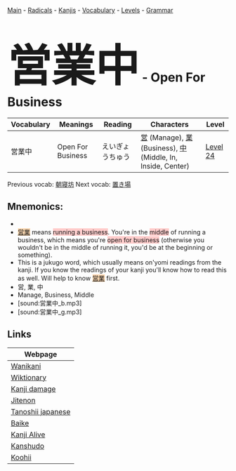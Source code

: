 <style> bigfont {font-size: 100px}</style>
[Main](../README.md) -
[Radicals](../radicals.md) -
[Kanjis](../kanjis.md) -
[Vocabulary](../vocabulary.md) -
[Levels](../levels.md) -
[Grammar](../grammar.md)
# <bigfont> 営業中</bigfont> - Open For Business 

| Vocabulary | Meanings | Reading | Characters | Level |
| --- | --- | --- | --- | --- |
| 営業中 | Open For Business | えいぎょうちゅう |  [営](../kanjis/営.md) (Manage), [業](../kanjis/業.md) (Business), [中](../kanjis/中.md) (Middle, In, Inside, Center) | [Level 24](../levels/wk_level24.md) |

Previous vocab: [朝寝坊](朝寝坊.md) Next vocab: [置き場](置き場.md) 

## Mnemonics:

* 
* <span style="background-color:#fed8b1"> [営業](https://jisho.org/search/営業)</span> means <span style="background-color:#ffcccb"> running a business</span>. You're in the <span style="background-color:#ffcccb"> middle</span> of running a business, which means you're <span style="background-color:#ffcccb"> open for business</span> (otherwise you wouldn't be in the middle of running it, you'd be at the beginning or something).
* This is a jukugo word, which usually means on'yomi readings from the kanji. If you know the readings of your kanji you'll know how to read this as well. Will help to know <span style="background-color:#fed8b1"> [営業](https://jisho.org/search/営業)</span> first.
* 営, 業, 中
* Manage, Business, Middle
* [sound:営業中_b.mp3]
* [sound:営業中_g.mp3]


## Links 

| Webpage |
| --- |
| [Wanikani          ](https://www.wanikani.com/kanji/営業中) |
| [Wiktionary        ](https://en.wiktionary.org/wiki/営業中) |
| [Kanji damage      ](http://www.kanjidamage.com/kanji/search?utf8=✓&q=営業中) |
| [Jitenon           ](https://jitenon.com/kanji/営業中) |
| [Tanoshii japanese ](https://www.tanoshiijapanese.com/dictionary/kanji.cfm?k=営業中) |
| [Baike             ](https://baike.baidu.com/item/営業中) |
| [Kanji Alive       ](https://app.kanjialive.com/営業中) |
| [Kanshudo          ](https://www.kanshudo.com/searchmn?q=営業中) |
| [Koohii            ](https://kanji.koohii.com/study/kanji/営業中) |
